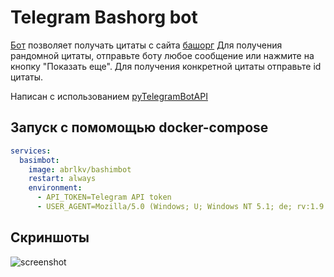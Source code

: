# Telegram Bashorg bot
[Бот](https://t.me/randobash_bot) позволяет получать цитаты с сайта [башорг](https://башорг.рф)
Для получения рандомной цитаты, отправьте боту любое сообщение или нажмите на кнопку "Показать еще".
Для получения конкретной цитаты отправьте id цитаты.

Написан с использованием [pyTelegramBotAPI](https://github.com/eternnoir/pyTelegramBotAPI)

## Запуск с помомощью docker-compose
```yml
services:
  basimbot:
    image: abrlkv/bashimbot
    restart: always
    environment:
      - API_TOKEN=Telegram API token
      - USER_AGENT=Mozilla/5.0 (Windows; U; Windows NT 5.1; de; rv:1.9.1.5) Gecko/20091112 Firefox/3.5.5
```
## Скриншоты
 ![screenshot](https://i.imgur.com/pJLRbDg.png)